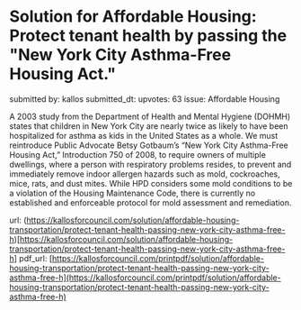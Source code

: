 # Solution for Affordable Housing: Protect tenant health by passing the "New York City Asthma-Free Housing Act." #

submitted by: kallos
submitted_dt: 
upvotes: 63
issue: Affordable Housing

A 2003 study from the Department of Health and Mental Hygiene (DOHMH) states that children in New York City are nearly twice as likely to have been hospitalized for asthma as kids in the United States as a whole. We must reintroduce Public Advocate Betsy Gotbaum’s “New York City Asthma-Free Housing Act,” Introduction 750 of 2008, to require owners of multiple dwellings, where a person with respiratory problems resides, to prevent and immediately remove indoor allergen hazards such as mold, cockroaches, mice, rats, and dust mites. While HPD considers some mold conditions to be a violation of the Housing Maintenance Code, there is currently no established and enforceable protocol for mold assessment and remediation.

url: (https://kallosforcouncil.com/solution/affordable-housing-transportation/protect-tenant-health-passing-new-york-city-asthma-free-h)[https://kallosforcouncil.com/solution/affordable-housing-transportation/protect-tenant-health-passing-new-york-city-asthma-free-h]
pdf_url: [https://kallosforcouncil.com/printpdf/solution/affordable-housing-transportation/protect-tenant-health-passing-new-york-city-asthma-free-h](https://kallosforcouncil.com/printpdf/solution/affordable-housing-transportation/protect-tenant-health-passing-new-york-city-asthma-free-h)